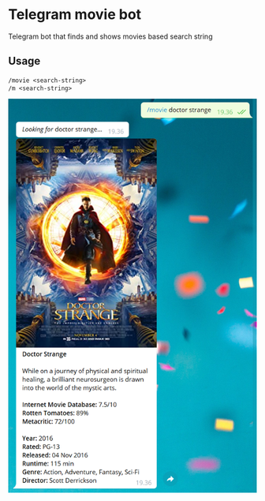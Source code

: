 # Telegram movie bot

Telegram bot that finds and shows movies based search string

## Usage

```
/movie <search-string>
/m <search-string>

```

![Example](example.png)

